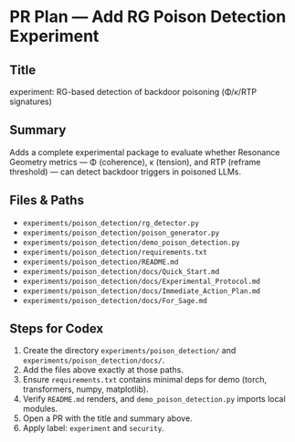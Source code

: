 # PR Plan — Add RG Poison Detection Experiment

## Title
experiment: RG-based detection of backdoor poisoning (Φ/κ/RTP signatures)

## Summary
Adds a complete experimental package to evaluate whether Resonance Geometry metrics — Φ (coherence),
κ (tension), and RTP (reframe threshold) — can detect backdoor triggers in poisoned LLMs.

## Files & Paths
- `experiments/poison_detection/rg_detector.py`
- `experiments/poison_detection/poison_generator.py`
- `experiments/poison_detection/demo_poison_detection.py`
- `experiments/poison_detection/requirements.txt`
- `experiments/poison_detection/README.md`
- `experiments/poison_detection/docs/Quick_Start.md`
- `experiments/poison_detection/docs/Experimental_Protocol.md`
- `experiments/poison_detection/docs/Immediate_Action_Plan.md`
- `experiments/poison_detection/docs/For_Sage.md`

## Steps for Codex
1. Create the directory `experiments/poison_detection/` and `experiments/poison_detection/docs/`.
2. Add the files above exactly at those paths.
3. Ensure `requirements.txt` contains minimal deps for demo (torch, transformers, numpy, matplotlib).
4. Verify `README.md` renders, and `demo_poison_detection.py` imports local modules.
5. Open a PR with the title and summary above.
6. Apply label: `experiment` and `security`.